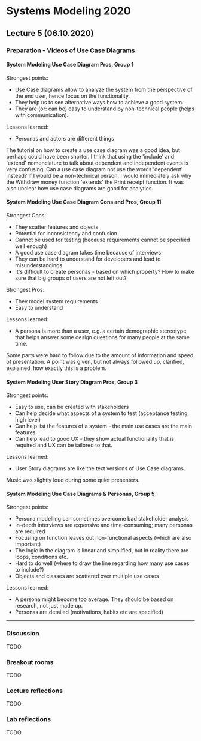 # Systems Modeling 2020

## Lecture 5 (06.10.2020)

### Preparation - Videos of Use Case Diagrams

#### System Modeling Use Case Diagram Pros, Group 1

Strongest points:
- Use Case diagrams allow to analyze the system from the perspective of the end user, hence focus on the functionality.
- They help us to see alternative ways how to achieve a good system.
- They are (or: can be) easy to understand by non-technical people (helps with communication).

Lessons learned:
- Personas and actors are different things

The tutorial on how to create a use case diagram was a good idea, but perhaps could have been shorter. I think that using the 'include' and 'extend' nomenclature to talk about dependent and independent events is very confusing. Can a use case diagram not use the words 'dependent' instead?
If I would be a non-technical person, I would immediately ask why the Withdraw money function 'extends' the Print receipt function. It was also unclear how use case diagrams are good for analytics.

#### System Modeling Use Case Diagram Cons and Pros, Group 11

Strongest Cons:
- They scatter features and objects
- Potential for inconsistency and confusion
- Cannot be used for testing (because requirements cannot be specified well enough)
- A good use case diagram takes time because of interviews
- They can be hard to understand for developers and lead to misunderstandings
- It's difficult to create personas - based on which property? How to make sure that big groups of users are not left out?

Strongest Pros:
- They model system requirements
- Easy to understand

Lessons learned:
- A persona is more than a user, e.g. a certain demographic stereotype that helps answer some design questions for many people at the same time.

Some parts were hard to follow due to the amount of information and speed of presentation. A point was given, but not always followed up, clarified, explained, how exactly this is a problem.

#### System Modeling User Story Diagram Pros, Group 3 

Strongest points:
- Easy to use, can be created with stakeholders
- Can help decide what aspects of a system to test (acceptance testing, high level)
- Can help list the features of a system - the main use cases are the main features.
- Can help lead to good UX - they show actual functionality that is required and UX can be tailored to that.

Lessons learned:
- User Story diagrams are like the text versions of Use Case diagrams.

Music was slightly loud during some quiet presenters. 

#### System Modeling Use Case Diagrams & Personas, Group 5

Strongest points:
- Persona modelling can sometimes overcome bad stakeholder analysis
- In-depth interviews are expensive and time-consuming; many personas are required 
- Focusing on function leaves out non-functional aspects (which are also important)
- The logic in the diagram is linear and simplified, but in reality there are loops, conditions etc.
- Hard to do well (where to draw the line regarding how many use cases to include?)
- Objects and classes are scattered over multiple use cases

Lessons learned:
- A persona might become too average. They should be based on research, not just made up.
- Personas are detailed (motivations, habits etc are specified)


----

### Discussion

TODO

### Breakout rooms

TODO

### Lecture reflections

TODO

### Lab reflections

TODO
